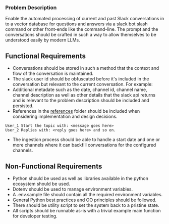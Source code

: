 ### Problem Description

Enable the automated processing of current and past Slack conversations in to a vector database for questions and
answers via a slack bot slash command or other front-ends like the command-line. The prompt and the conversations should
be crafted in such a way to allow themselves to be understood easily by modern LLMs.

## Functional Requirements

- Conversations should be stored in such a method that the context and flow of the conversation is maintained.
- The slack user id should be obfuscated before it's included in the conversation but relevant to the current
  conversation. For example:
- Additional metadate such as the date, channel id, channel name, channel description as well as other details that the
  slack api returns and is relevant to the problem description should be included and persisted.
- References in the [references](references) folder should be included when considering implementation and design decisions.

```
User_1 Start the topic with: <message goes here> 
User_2 Replies with: <reply goes here> and so on.
```

- The ingestion process should be able to handle a start date and one or more channels where it can backfill
  conversations for the configured channels.

## Non-Functional Requirements

- Python should be used as well as libraries available in the python ecosystem should be used.
- Dotenv should be used to manage environment variables.
- A .env.sample file should contain all the required environment variables.
- General Python best practices and OO principles should be followed.
- There should be utility script to set the system back to a pristine state.
- All scripts should be runnable as-is with a trivial example main function for developer testing.